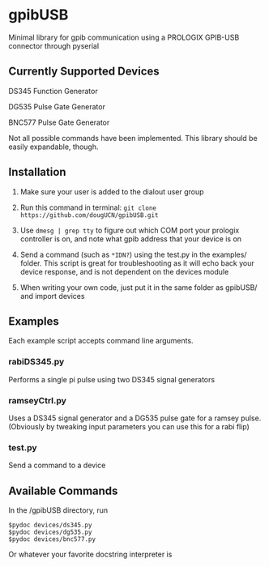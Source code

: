 gpibUSB
================
Minimal library for gpib communication using a PROLOGIX GPIB-USB connector through pyserial


Currently Supported Devices
----------------------------
DS345 Function Generator 
 
DG535 Pulse Gate Generator

BNC577 Pulse Gate Generator

Not all possible commands have been implemented. This library should
be easily expandable, though. 

Installation
-----------------------
1. Make sure your user is added to the dialout user group

2. Run this command in terminal: `git clone https://github.com/dougUCN/gpibUSB.git`

3. Use `dmesg | grep tty` to figure out which COM port your prologix controller is on,
and note what gpib address that your device is on

4. Send a command (such as `*IDN?`) using the test.py in the examples/ folder. This script is great for
troubleshooting as it will echo back your device response, and is not dependent on the devices module

5. When writing your own code, just put it in the same folder as gpibUSB/ and import devices


Examples
----------------------
Each example script accepts command line arguments.  

### rabiDS345.py ###
Performs a single pi pulse using two DS345 signal generators

### ramseyCtrl.py ###
Uses a DS345 signal generator and a DG535 pulse gate for a ramsey pulse.  
(Obviously by tweaking input parameters you can use this for a rabi flip)

### test.py ###
Send a command to a device


Available Commands
-----------------------
In the /gpibUSB directory, run
```
$pydoc devices/ds345.py
$pydoc devices/dg535.py
$pydoc devices/bnc577.py
```

Or whatever your favorite docstring interpreter is
